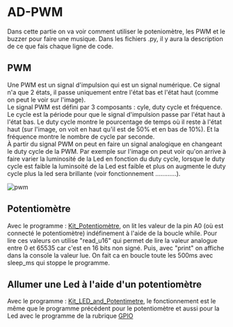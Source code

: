# AD-PWM                                                                                                                                
Dans cette partie on va voir comment utiliser le poteniomètre, les PWM et le buzzer pour faire une musique. Dans les fichiers .py, il y aura la description de ce que fais chaque ligne de code.

## PWM                                                                     
Une PWM est un signal d'impulsion qui est un signal numérique. Ce signal n'a que 2 états, il passe uniquement entre l'état bas et l'état haut (comme on peut le voir sur l'image).                      
Le signal PWM est défini par 3 composants : cyle, duty cycle et fréquence. Le cycle est la période pour que le signal d'impulsion passe par l'état haut à l'état bas. Le duty cycle montre le pourcentage de temps où il reste à l'état haut (sur l'image, on voit en haut qu'il est de 50% et en bas de 10%). Et la fréquence montre le nombre de cycle par seconde.              
À partir du signal PWM on peut en faire un signal analogique en changeant le duty cycle de la PWM. Par exemple sur l'image on peut voir qu'on arrive à faire varier la luminosité de la Led en fonction du duty cycle, lorsque le duty cycle est faible la luminsoité de la Led est faible et plus on augmente le duty cycle plus la led sera brillante (voir fonctionnement ............).

![pwm](https://user-images.githubusercontent.com/124890653/224550594-1cd5d8bb-d064-4920-bc4b-c0aac1371a16.png)


## Potentiomètre
Avec le programme : [Kit_Potentiomètre](Kit_LED.py), on lit les valeur de la pin A0 (où est connecté le potentiomètre) indéfinement à l'aide de la boucle while. Pour lire ces valeurs on utilise "read_u16" qui permet de lire la valeur analogue entre 0 et 65535 car c'est en 16 bits non signé. Puis, avec "print" on affiche dans la console la valeur lue. On fait ca en boucle toute les 500ms avec sleep_ms qui stoppe le programme.

## Allumer une Led à l'aide d'un potentiomètre                                     
Avec le programme : [Kit_LED_and_Potentimetre](Kit_LED_and_Potentimetre.py), le fonctionnement est le même que le programme précédent pour le potentiomètre et aussi pour la Led avec le programme de la rubrique [GPIO](GPIO)
